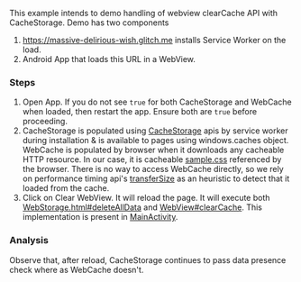 
This example intends to demo handling of webview clearCache API with CacheStorage. Demo has two components
1. https://massive-delirious-wish.glitch.me installs Service Worker on the load.
2. Android App that loads this URL in a WebView.

### Steps
1. Open App. If you do not see `true` for both CacheStorage and WebCache when loaded, then restart the app. Ensure both are `true` before proceeding.
2. CacheStorage is populated using [CacheStorage](https://developer.mozilla.org/en-US/docs/Web/API/CacheStorage) apis by service worker during installation & is available to pages using windows.caches object. WebCache is populated by browser when it downloads any cacheable HTTP resource. In our case, it is cacheable [sample.css](https://massive-delirious-wish.glitch.me/sample.css) referenced by the browser. There is no way to access WebCache directly, so we rely on performance timing api's [transferSize](https://developer.mozilla.org/en-US/docs/Web/API/PerformanceResourceTiming/transferSize) as an heuristic to detect that it loaded from the cache.
3.  Click on Clear WebView. It will reload the page. It will execute both [WebStorage.html#deleteAllData](https://developer.android.com/reference/android/webkit/WebStorage.html#deleteAllData()) and [WebView#clearCache](https://developer.android.com/reference/android/webkit/WebView#clearCache(boolean)). This implementation is present in [MainActivity](app/src/main/java/com/example/swcachecleardataapidemo/MainActivity.java).

### Analysis
Observe that, after reload, CacheStorage continues to pass data presence check where as WebCache doesn't.